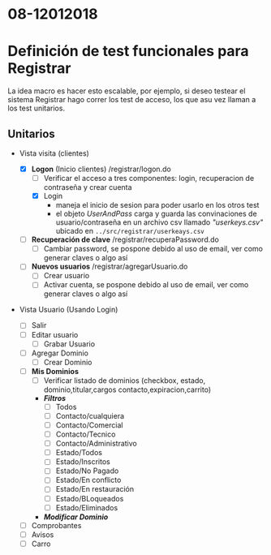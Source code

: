 # 08-12012018

# Definición de test funcionales para Registrar
La idea macro es hacer esto escalable, por ejemplo, si deseo testear el sistema Registrar hago correr los test de acceso, los que asu vez llaman a los test unitarios.

## Unitarios
- Vista visita (clientes)

	- [x] **Logon** (Inicio clientes) /registrar/logon.do
		- [ ] Verificar el acceso a tres componentes: login, recuperacion de contraseña y crear cuenta
		- [x] Login
			- maneja el inicio de sesion para poder usarlo en los otros test
			- el objeto _UserAndPass_ carga y guarda las convinaciones de usuario/contraseña en un archivo csv llamado _"userkeys.csv"_ ubicado en ```../src/registrar/userkeays.csv```


	- [ ] **Recuperación de clave** /registrar/recuperaPassword.do
		- [ ] Cambiar password, se pospone debido al uso de email, ver como generar claves o algo así
	- [ ] **Nuevos usuarios** /registrar/agregarUsuario.do
	  	- [ ] Crear usuario
	  	- [ ] Activar cuenta, se pospone debido al uso de email, ver como generar claves o algo así

- Vista Usuario (Usando Login)
	- [ ] Salir
	- [ ] Editar usuario
		- [ ] Grabar Usuario
	- [ ] Agregar Dominio
		- [ ] Crear Dominio
	- [ ] **Mis Dominios**
		- [ ] Verificar listado de dominios (checkbox, estado, dominio,titular,cargos contacto,expiracion,carrito)
		- ***Filtros***
			- [ ] Todos
			- [ ] Contacto/cualquiera
			- [ ] Contacto/Comercial
			- [ ] Contacto/Tecnico
			- [ ] Contacto/Administrativo
			- [ ] Estado/Todos
			- [ ] Estado/Inscritos
			- [ ] Estado/No Pagado
			- [ ] Estado/En conflicto
			- [ ] Estado/En restauración
			- [ ] Estado/BLoqueados
			- [ ] Estado/Eliminados
		- ***Modificar Dominio***
	- [ ] Comprobantes
	- [ ] Avisos
	- [ ] Carro
